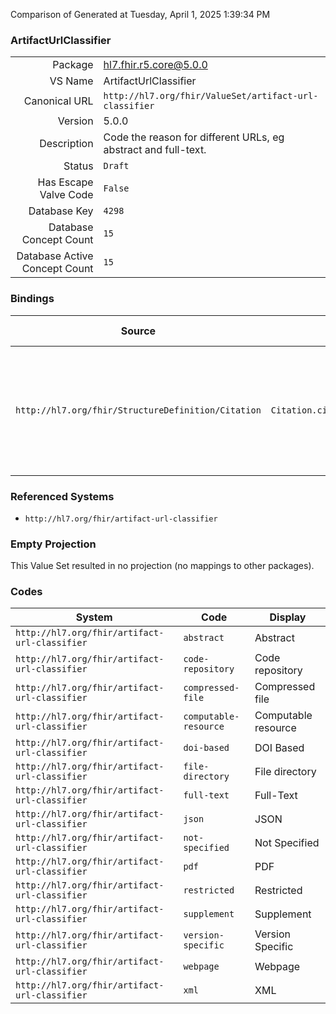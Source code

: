 Comparison of 
Generated at Tuesday, April 1, 2025 1:39:34 PM

### ArtifactUrlClassifier

|      |     |
| ---: | --- |
| Package | hl7.fhir.r5.core@5.0.0 |
| VS Name | ArtifactUrlClassifier |
| Canonical URL | `http://hl7.org/fhir/ValueSet/artifact-url-classifier` |
| Version | 5.0.0 |
| Description | Code the reason for different URLs, eg abstract and full-text. |
| Status | `Draft` |
| Has Escape Valve Code | `False` |
| Database Key | `4298` |
| Database Concept Count | `15` |
| Database Active Concept Count | `15` |
### Bindings

| Source | Element | Binding | Strength | Element Short |
| ------ | ------- | ------- | -------- | ------------- |
| `http://hl7.org/fhir/StructureDefinition/Citation` | `Citation.citedArtifact.webLocation.classifier` | `http://hl7.org/fhir/ValueSet/artifact-url-classifier` | `Extensible` | Code the reason for different URLs, e.g. abstract and full-text |

### Referenced Systems

* `http://hl7.org/fhir/artifact-url-classifier`
### Empty Projection

This Value Set resulted in no projection (no mappings to other packages).

### Codes

| System | Code | Display |
| ------ | ---- | ------- |
| `http://hl7.org/fhir/artifact-url-classifier` | `abstract` | Abstract |
| `http://hl7.org/fhir/artifact-url-classifier` | `code-repository` | Code repository |
| `http://hl7.org/fhir/artifact-url-classifier` | `compressed-file` | Compressed file |
| `http://hl7.org/fhir/artifact-url-classifier` | `computable-resource` | Computable resource |
| `http://hl7.org/fhir/artifact-url-classifier` | `doi-based` | DOI Based |
| `http://hl7.org/fhir/artifact-url-classifier` | `file-directory` | File directory |
| `http://hl7.org/fhir/artifact-url-classifier` | `full-text` | Full-Text |
| `http://hl7.org/fhir/artifact-url-classifier` | `json` | JSON |
| `http://hl7.org/fhir/artifact-url-classifier` | `not-specified` | Not Specified |
| `http://hl7.org/fhir/artifact-url-classifier` | `pdf` | PDF |
| `http://hl7.org/fhir/artifact-url-classifier` | `restricted` | Restricted |
| `http://hl7.org/fhir/artifact-url-classifier` | `supplement` | Supplement |
| `http://hl7.org/fhir/artifact-url-classifier` | `version-specific` | Version Specific |
| `http://hl7.org/fhir/artifact-url-classifier` | `webpage` | Webpage |
| `http://hl7.org/fhir/artifact-url-classifier` | `xml` | XML |
